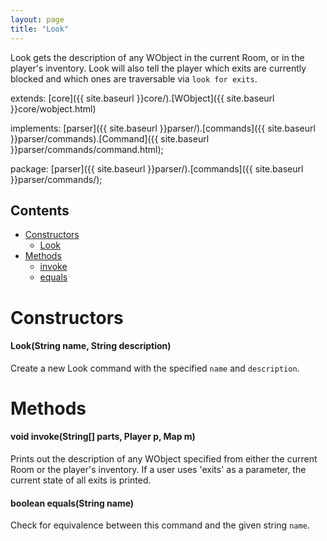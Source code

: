 ```yaml
---
layout: page
title: "Look"
---
```


Look gets the description of any WObject in the current Room, or in the player's inventory. Look will also tell the player which exits are currently blocked and which ones are traversable via `look for exits`.

extends:
  [core]({{ site.baseurl }}core/).[WObject]({{ site.baseurl }}core/wobject.html)

implements:
  [parser]({{ site.baseurl }}parser/).[commands]({{ site.baseurl }}parser/commands).[Command]({{ site.baseurl }}parser/commands/command.html);

package: [parser]({{ site.baseurl }}parser/).[commands]({{ site.baseurl }}parser/commands/);

## Contents

- [Constructors](#constructors)
  - [Look](#lookstring-name-string-description)
- [Methods](#methods)
  - [invoke](#void-invokestring-parts-player-p-map-m)
  - [equals](#boolean-equalsstring-name)

# Constructors

#### Look(String name, String description)

Create a new Look command with the specified `name` and `description`.

# Methods

#### void invoke(String[] parts, Player p, Map m)

Prints out the description of any WObject specified from either the current Room or the player's inventory.
If a user uses 'exits' as a parameter, the current state of all exits is printed.

#### boolean equals(String name)

Check for equivalence between this command and the given string `name`.

